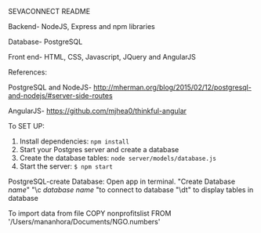 SEVACONNECT README

Backend- NodeJS, Express and npm libraries

Database- PostgreSQL

Front end- HTML, CSS, Javascript, JQuery and AngularJS

References:

PostgreSQL and NodeJS-  http://mherman.org/blog/2015/02/12/postgresql-and-nodejs/#server-side-routes

AngularJS- https://github.com/mjhea0/thinkful-angular


To SET UP:

1. Install dependencies: `npm install`
1. Start your Postgres server and create a database 
1. Create the database tables: `node server/models/database.js`
1. Start the server: `$ npm start`



PostgreSQL-create Database:
Open app in terminal.
"Create Database *name*"
 "\c *database name* "to connect to database
"\dt" to display tables in database

To import data from file
COPY nonprofitslist FROM '/Users/mananhora/Documents/NGO.numbers' 